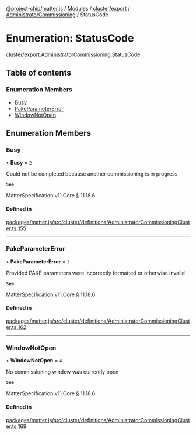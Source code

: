 [@project-chip/matter.js](../README.md) / [Modules](../modules.md) / [cluster/export](../modules/cluster_export.md) / [AdministratorCommissioning](../modules/cluster_export.AdministratorCommissioning.md) / StatusCode

# Enumeration: StatusCode

[cluster/export](../modules/cluster_export.md).[AdministratorCommissioning](../modules/cluster_export.AdministratorCommissioning.md).StatusCode

## Table of contents

### Enumeration Members

- [Busy](cluster_export.AdministratorCommissioning.StatusCode.md#busy)
- [PakeParameterError](cluster_export.AdministratorCommissioning.StatusCode.md#pakeparametererror)
- [WindowNotOpen](cluster_export.AdministratorCommissioning.StatusCode.md#windownotopen)

## Enumeration Members

### Busy

• **Busy** = ``2``

Could not be completed because another commissioning is in progress

**`See`**

MatterSpecification.v11.Core § 11.18.6

#### Defined in

[packages/matter.js/src/cluster/definitions/AdministratorCommissioningCluster.ts:155](https://github.com/project-chip/matter.js/blob/2d9f2165d2672864fda3496a6d0d5f93597f82c6/packages/matter.js/src/cluster/definitions/AdministratorCommissioningCluster.ts#L155)

___

### PakeParameterError

• **PakeParameterError** = ``3``

Provided PAKE parameters were incorrectly formatted or otherwise invalid

**`See`**

MatterSpecification.v11.Core § 11.18.6

#### Defined in

[packages/matter.js/src/cluster/definitions/AdministratorCommissioningCluster.ts:162](https://github.com/project-chip/matter.js/blob/2d9f2165d2672864fda3496a6d0d5f93597f82c6/packages/matter.js/src/cluster/definitions/AdministratorCommissioningCluster.ts#L162)

___

### WindowNotOpen

• **WindowNotOpen** = ``4``

No commissioning window was currently open

**`See`**

MatterSpecification.v11.Core § 11.18.6

#### Defined in

[packages/matter.js/src/cluster/definitions/AdministratorCommissioningCluster.ts:169](https://github.com/project-chip/matter.js/blob/2d9f2165d2672864fda3496a6d0d5f93597f82c6/packages/matter.js/src/cluster/definitions/AdministratorCommissioningCluster.ts#L169)
